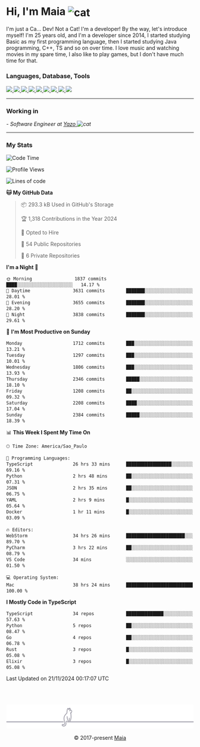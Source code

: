 <h1 align="left">Hi, I'm Maia 
<img src="https://emojis.slackmojis.com/emojis/images/1643509834/36299/black-cat.gif?1643509834" width="50" height="60" align="center"  alt="cat"/>
</h1>

I'm just a Ca... Dev! Not a Cat! I'm a developer! By the way, let's introduce myself!
I'm 25 years old, and I'm a developer since 2014, I started studying Basic as my first programming
language, then I started studying Java programming, C++, TS and so on over time.
I love music and watching movies in my spare time, I also like to play games, but I don't have much time for that.

<h3 align="left">Languages, Database, Tools</h3>
<p>
  <a href="https://www.typescriptlang.org">
    <img src="https://skillicons.dev/icons?i=ts" />
  </a>
  <a href="https://go.dev">
    <img src="https://skillicons.dev/icons?i=go" />
  </a>
  <a href="https://www.python.org">
    <img src="https://skillicons.dev/icons?i=python" />
  </a>
  <a href="https://gradle.org">
    <img src="https://skillicons.dev/icons?i=gradle" />
  </a>
  <a href="https://redis.io">
    <img src="https://skillicons.dev/icons?i=redis" />
  </a>
  <a href="https://www.mongodb.com">
    <img src="https://skillicons.dev/icons?i=mongodb" />
  </a>
  <a href="https://nodejs.org">
    <img src="https://skillicons.dev/icons?i=nodejs" />
  </a>
  <a href="https://www.javascript.com">
    <img src="https://skillicons.dev/icons?i=js" />
  </a>
  <a href="https://www.docker.com">
    <img src="https://skillicons.dev/icons?i=docker" />
  </a>
</p>

<hr/>

<h3>Working in</h3>

<p><em> - Software Engineer at <a href="[https://pdasolucoes.com.br](https://yazo.com.br/)">Yazo
</a><img src="https://media.giphy.com/media/WUlplcMpOCEmTGBtBW/giphy.gif" width="30" alt="cat"> 
</em></p>

<hr/>

### My Stats

<!--START_SECTION:waka-->
![Code Time](http://img.shields.io/badge/Code%20Time-4%2C800%20hrs%2049%20mins-blue)

![Profile Views](http://img.shields.io/badge/Profile%20Views-4-blue)

![Lines of code](https://img.shields.io/badge/From%20Hello%20World%20I%27ve%20Written-4.2%20million%20lines%20of%20code-blue)

**🐱 My GitHub Data** 

> 📦 293.3 kB Used in GitHub's Storage 
 > 
> 🏆 1,318 Contributions in the Year 2024
 > 
> 💼 Opted to Hire
 > 
> 📜 54 Public Repositories 
 > 
> 🔑 6 Private Repositories 
 > 
**I'm a Night 🦉** 

```text
🌞 Morning                1837 commits        ████░░░░░░░░░░░░░░░░░░░░░   14.17 % 
🌆 Daytime                3631 commits        ███████░░░░░░░░░░░░░░░░░░   28.01 % 
🌃 Evening                3655 commits        ███████░░░░░░░░░░░░░░░░░░   28.20 % 
🌙 Night                  3838 commits        ███████░░░░░░░░░░░░░░░░░░   29.61 % 
```
📅 **I'm Most Productive on Sunday** 

```text
Monday                   1712 commits        ███░░░░░░░░░░░░░░░░░░░░░░   13.21 % 
Tuesday                  1297 commits        ███░░░░░░░░░░░░░░░░░░░░░░   10.01 % 
Wednesday                1806 commits        ███░░░░░░░░░░░░░░░░░░░░░░   13.93 % 
Thursday                 2346 commits        █████░░░░░░░░░░░░░░░░░░░░   18.10 % 
Friday                   1208 commits        ██░░░░░░░░░░░░░░░░░░░░░░░   09.32 % 
Saturday                 2208 commits        ████░░░░░░░░░░░░░░░░░░░░░   17.04 % 
Sunday                   2384 commits        █████░░░░░░░░░░░░░░░░░░░░   18.39 % 
```


📊 **This Week I Spent My Time On** 

```text
🕑︎ Time Zone: America/Sao_Paulo

💬 Programming Languages: 
TypeScript               26 hrs 33 mins      █████████████████░░░░░░░░   69.16 % 
Python                   2 hrs 48 mins       ██░░░░░░░░░░░░░░░░░░░░░░░   07.31 % 
JSON                     2 hrs 35 mins       ██░░░░░░░░░░░░░░░░░░░░░░░   06.75 % 
YAML                     2 hrs 9 mins        █░░░░░░░░░░░░░░░░░░░░░░░░   05.64 % 
Docker                   1 hr 11 mins        █░░░░░░░░░░░░░░░░░░░░░░░░   03.09 % 

🔥 Editors: 
WebStorm                 34 hrs 26 mins      ██████████████████████░░░   89.70 % 
PyCharm                  3 hrs 22 mins       ██░░░░░░░░░░░░░░░░░░░░░░░   08.79 % 
VS Code                  34 mins             ░░░░░░░░░░░░░░░░░░░░░░░░░   01.50 % 

💻 Operating System: 
Mac                      38 hrs 24 mins      █████████████████████████   100.00 % 
```

**I Mostly Code in TypeScript** 

```text
TypeScript               34 repos            ██████████████░░░░░░░░░░░   57.63 % 
Python                   5 repos             ██░░░░░░░░░░░░░░░░░░░░░░░   08.47 % 
Go                       4 repos             ██░░░░░░░░░░░░░░░░░░░░░░░   06.78 % 
Rust                     3 repos             █░░░░░░░░░░░░░░░░░░░░░░░░   05.08 % 
Elixir                   3 repos             █░░░░░░░░░░░░░░░░░░░░░░░░   05.08 % 
```




 Last Updated on 21/11/2024 00:17:07 UTC
<!--END_SECTION:waka-->


<br/>
<br/>

<p align="center"><img src="https://raw.githubusercontent.com/gabrielmaialva33/gabrielmaialva33/master/assets/gray0_ctp_on_line.svg?sanitize=true" /></p>
<p align="center">&copy; 2017-present <a href="https://github.com/gabrielmaialva33/" target="_blank">Maia</a>
